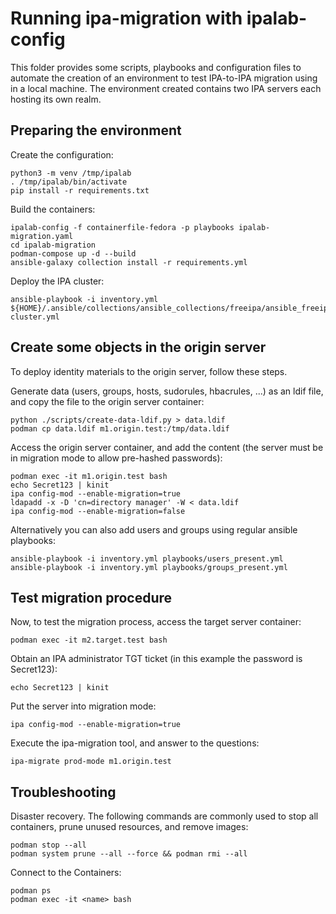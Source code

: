 # Running ipa-migration with ipalab-config

This folder provides some scripts, playbooks and configuration files to automate the creation of an environment to test IPA-to-IPA migration using in a local machine. The environment created contains two IPA servers each hosting its own realm.

## Preparing the environment

Create the configuration:

```
python3 -m venv /tmp/ipalab
. /tmp/ipalab/bin/activate
pip install -r requirements.txt
```

Build the containers:

```
ipalab-config -f containerfile-fedora -p playbooks ipalab-migration.yaml
cd ipalab-migration
podman-compose up -d --build
ansible-galaxy collection install -r requirements.yml
```

Deploy the IPA cluster:

```
ansible-playbook -i inventory.yml ${HOME}/.ansible/collections/ansible_collections/freeipa/ansible_freeipa/playbooks/install-cluster.yml
```

## Create some objects in the origin server

To deploy identity materials to the origin server, follow these steps.


Generate data (users, groups, hosts, sudorules, hbacrules, ...) as an ldif file, and copy the file to the origin server container:

```
python ./scripts/create-data-ldif.py > data.ldif
podman cp data.ldif m1.origin.test:/tmp/data.ldif
```

Access the origin server container, and add the content (the server must be in migration mode to allow pre-hashed passwords):

```
podman exec -it m1.origin.test bash
echo Secret123 | kinit
ipa config-mod --enable-migration=true
ldapadd -x -D 'cn=directory manager' -W < data.ldif
ipa config-mod --enable-migration=false
```


Alternatively you can also add users and groups using regular ansible playbooks:

```
ansible-playbook -i inventory.yml playbooks/users_present.yml
ansible-playbook -i inventory.yml playbooks/groups_present.yml
```

## Test migration procedure

Now, to test the migration process, access the target server container:

```
podman exec -it m2.target.test bash
```

Obtain an IPA administrator TGT ticket (in this example the password is Secret123):
```
echo Secret123 | kinit
```

Put the server into migration mode:
```
ipa config-mod --enable-migration=true
```

Execute the ipa-migration tool, and answer to the questions:

```
ipa-migrate prod-mode m1.origin.test
```


## Troubleshooting
Disaster recovery. The following commands are commonly used to stop all containers, prune unused resources, and remove images:

```
podman stop --all
podman system prune --all --force && podman rmi --all
```

Connect to the Containers:

```
podman ps
podman exec -it <name> bash
```
